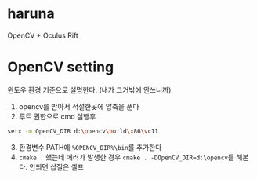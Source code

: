# haruna
OpenCV + Oculus Rift

# OpenCV setting
윈도우 환경 기준으로 설명한다. (내가 그거밖에 안쓰니까)

1. opencv를 받아서 적절한곳에 압축을 푼다
2. 루트 권한으로 cmd 실행후
```sh
setx -m OpenCV_DIR d:\opencv\build\x86\vc11
```
3. 환경변수 PATH에 ```%OPENCV_DIR%\bin```를 추가한다
3. ```cmake .``` 했는데 에러가 발생한 경우 ```cmake . -DOpenCV_DIR=d:\opencv```를 해본다. 안되면 삽질은 셀프

